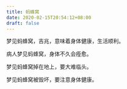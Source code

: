 ```yaml
---
title: 蚂蜂窝
date: 2020-02-15T20:54:12+08:00
draft: false
---
```


梦见蚂蜂窝，吉兆，意味着身体健康，生活顺利。

病人梦见蚂蜂窝，身体不久会痊愈。

梦见蚂蜂窝掉在地上，要大难临头。

梦见蚂蜂窝被毁坏，要注意身体健康。

